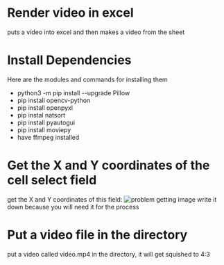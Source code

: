 # Render video in excel
 puts a video into excel and then makes a video from the sheet

# Install Dependencies 

Here are the modules and commands for installing them
* python3 -m pip install --upgrade Pillow
* pip install opencv-python
* pip install openpyxl
* pip instal natsort
* pip install pyautogui
* pip install moviepy
* have ffmpeg installed

# Get the X and Y coordinates of the cell select field

get the X and Y coordinates of this field:
![problem getting image](https://i.ibb.co/qgcf6xY/Screen-Shot-2021-07-03-at-1-28-42-PM.png)
write it down because you will need it for the process 

# Put a video file in the directory
put a video called video.mp4 in the directory, it will get squished to 4:3 
